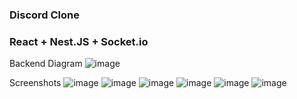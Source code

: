### Discord Clone
### React + Nest.JS + Socket.io

Backend Diagram
![image](https://github.com/dya-only/Discord/assets/51194584/c26aef2a-83a3-4c1d-9ead-31dd7bbc31df)



Screenshots
![image](https://github.com/dya-only/Discord/assets/51194584/99dd9bad-0e6d-41dd-90cd-34968d698231)
![image](https://github.com/dya-only/Discord/assets/51194584/3d180a78-4073-4ef5-9fb8-94f843235eeb)
![image](https://github.com/dya-only/Discord/assets/51194584/0e21e855-0589-437a-bd9c-cc6971696ac7)
![image](https://github.com/dya-only/Discord/assets/51194584/9e729b80-ddad-4771-be38-788550dd0d99)
![image](https://github.com/dya-only/Discord/assets/51194584/256c7a6a-86b4-4218-8a65-33d284fe1b2e)
![image](https://github.com/dya-only/Discord/assets/51194584/f48d71ca-1069-4a3d-9557-cb6eafc8b1d6)
